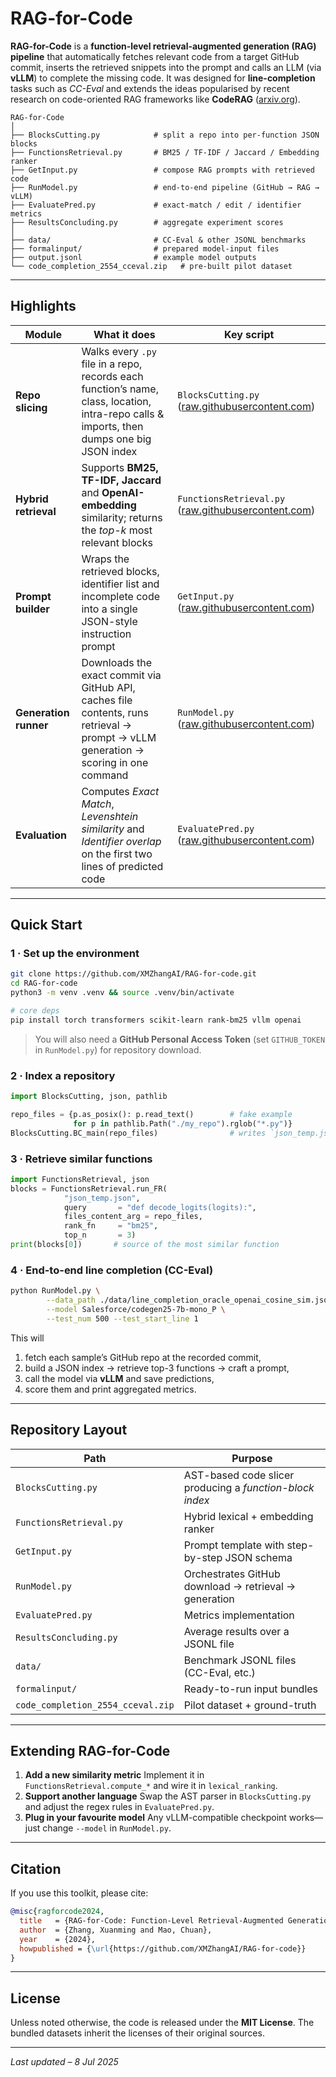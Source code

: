# RAG-for-Code

**RAG-for-Code** is a **function-level retrieval-augmented generation (RAG) pipeline** that
automatically fetches relevant code from a target GitHub commit, inserts the retrieved
snippets into the prompt and calls an LLM (via **vLLM**) to complete the missing code.
It was designed for **line-completion** tasks such as *CC-Eval* and extends the ideas
popularised by recent research on code-oriented RAG frameworks like **CodeRAG** ([arxiv.org][1]).

```text
RAG-for-Code
│
├── BlocksCutting.py            # split a repo into per-function JSON blocks
├── FunctionsRetrieval.py       # BM25 / TF-IDF / Jaccard / Embedding ranker
├── GetInput.py                 # compose RAG prompts with retrieved code
├── RunModel.py                 # end-to-end pipeline (GitHub → RAG → vLLM)
├── EvaluatePred.py             # exact-match / edit / identifier metrics
├── ResultsConcluding.py        # aggregate experiment scores
│
├── data/                       # CC-Eval & other JSONL benchmarks
├── formalinput/                # prepared model-input files
├── output.jsonl                # example model outputs
└── code_completion_2554_cceval.zip   # pre-built pilot dataset
```


---

## Highlights

| Module                | What it does                                                                                                                               | Key script                                               |
| --------------------- | ------------------------------------------------------------------------------------------------------------------------------------------ | -------------------------------------------------------- |
| **Repo slicing**      | Walks every `.py` file in a repo, records each function’s name, class, location, intra-repo calls & imports, then dumps one big JSON index | `BlocksCutting.py` ([raw.githubusercontent.com][2])      |
| **Hybrid retrieval**  | Supports **BM25, TF-IDF, Jaccard** and **OpenAI-embedding** similarity; returns the *top-k* most relevant blocks                           | `FunctionsRetrieval.py` ([raw.githubusercontent.com][3]) |
| **Prompt builder**    | Wraps the retrieved blocks, identifier list and incomplete code into a single JSON-style instruction prompt                                | `GetInput.py` ([raw.githubusercontent.com][4])           |
| **Generation runner** | Downloads the exact commit via GitHub API, caches file contents, runs retrieval → prompt → vLLM generation → scoring in one command        | `RunModel.py` ([raw.githubusercontent.com][5])           |
| **Evaluation**        | Computes *Exact Match*, *Levenshtein similarity* and *Identifier overlap* on the first two lines of predicted code                         | `EvaluatePred.py` ([raw.githubusercontent.com][6])       |

---

## Quick Start

### 1 · Set up the environment

```bash
git clone https://github.com/XMZhangAI/RAG-for-code.git
cd RAG-for-code
python3 -m venv .venv && source .venv/bin/activate

# core deps
pip install torch transformers scikit-learn rank-bm25 vllm openai
```

> You will also need a **GitHub Personal Access Token** (set `GITHUB_TOKEN`
> in `RunModel.py`) for repository download.

### 2 · Index a repository

```python
import BlocksCutting, json, pathlib

repo_files = {p.as_posix(): p.read_text()        # fake example
              for p in pathlib.Path("./my_repo").rglob("*.py")}
BlocksCutting.BC_main(repo_files)                # writes `json_temp.json`
```

### 3 · Retrieve similar functions

```python
import FunctionsRetrieval, json
blocks = FunctionsRetrieval.run_FR(
            "json_temp.json",
            query       = "def decode_logits(logits):",
            files_content_arg = repo_files,
            rank_fn     = "bm25",
            top_n       = 3)
print(blocks[0])       # source of the most similar function
```

### 4 · End-to-end line completion (CC-Eval)

```bash
python RunModel.py \
        --data_path ./data/line_completion_oracle_openai_cosine_sim.jsonl \
        --model Salesforce/codegen25-7b-mono_P \
        --test_num 500 --test_start_line 1
```

This will

1. fetch each sample’s GitHub repo at the recorded commit,
2. build a JSON index → retrieve top-3 functions → craft a prompt,
3. call the model via **vLLM** and save predictions,
4. score them and print aggregated metrics.

---

## Repository Layout

| Path                              | Purpose                                                  |
| --------------------------------- | -------------------------------------------------------- |
| `BlocksCutting.py`                | AST-based code slicer producing a *function-block index* |
| `FunctionsRetrieval.py`           | Hybrid lexical + embedding ranker                        |
| `GetInput.py`                     | Prompt template with step-by-step JSON schema            |
| `RunModel.py`                     | Orchestrates GitHub download → retrieval → generation    |
| `EvaluatePred.py`                 | Metrics implementation                                   |
| `ResultsConcluding.py`            | Average results over a JSONL file                        |
| `data/`                           | Benchmark JSONL files (CC-Eval, etc.)                    |
| `formalinput/`                    | Ready-to-run input bundles                               |
| `code_completion_2554_cceval.zip` | Pilot dataset + ground-truth                             |

---

## Extending RAG-for-Code

1. **Add a new similarity metric**
   Implement it in `FunctionsRetrieval.compute_*` and wire it in `lexical_ranking`.
2. **Support another language**
   Swap the AST parser in `BlocksCutting.py` and adjust the regex rules in `EvaluatePred.py`.
3. **Plug in your favourite model**
   Any vLLM-compatible checkpoint works—just change `--model` in `RunModel.py`.

---

## Citation

If you use this toolkit, please cite:

```bibtex
@misc{ragforcode2024,
  title   = {RAG-for-Code: Function-Level Retrieval-Augmented Generation Pipeline},
  author  = {Zhang, Xuanming and Mao, Chuan},
  year    = {2024},
  howpublished = {\url{https://github.com/XMZhangAI/RAG-for-code}}
}
```

---

## License

Unless noted otherwise, the code is released under the **MIT License**.
The bundled datasets inherit the licenses of their original sources.

---

*Last updated – 8 Jul 2025*

[1]: https://arxiv.org/abs/2504.10046 "CodeRAG: Supportive Code Retrieval on Bigraph for Real-World Code Generation"
[2]: https://raw.githubusercontent.com/XMZhangAI/RAG-for-code/master/BlocksCutting.py "raw.githubusercontent.com"
[3]: https://raw.githubusercontent.com/XMZhangAI/RAG-for-code/master/FunctionsRetrieval.py "raw.githubusercontent.com"
[4]: https://raw.githubusercontent.com/XMZhangAI/RAG-for-code/master/GetInput.py "raw.githubusercontent.com"
[5]: https://raw.githubusercontent.com/XMZhangAI/RAG-for-code/master/RunModel.py "raw.githubusercontent.com"
[6]: https://raw.githubusercontent.com/XMZhangAI/RAG-for-code/master/EvaluatePred.py "raw.githubusercontent.com"
